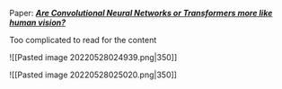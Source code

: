 Paper: [***Are Convolutional Neural Networks or Transformers more like human vision?***](https://arxiv.org/pdf/2105.07197.pdf)


Too complicated to read for the content

![[Pasted image 20220528024939.png|350]]


![[Pasted image 20220528025020.png|350]]